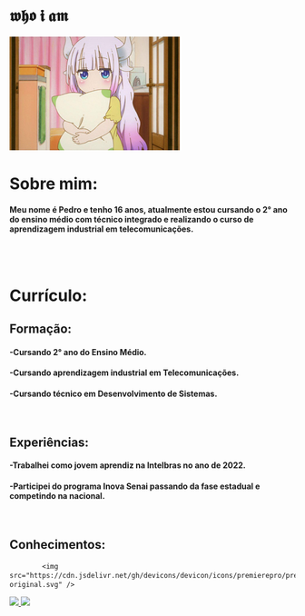 #  𝖜𝖍𝖔 𝖎 𝖆𝖒

<img src="Imagens/lolizin(3).png"> 
<br>

# Sobre mim:

#### Meu nome é Pedro e tenho 16 anos, atualmente estou cursando o 2° ano do ensino médio com técnico integrado e realizando o curso de aprendizagem industrial em telecomunicações. 

<br>
<br>

# Currículo:

## Formação:
#### -Cursando 2° ano do Ensino Médio.
#### -Cursando aprendizagem industrial em Telecomunicações.
#### -Cursando técnico em Desenvolvimento de Sistemas.
<br>

## Experiências:
#### -Trabalhei como jovem aprendiz na Intelbras no ano de 2022.
#### -Participei do programa Inova Senai passando da fase estadual e competindo na nacional.
<br>

## Conhecimentos:
            <img src="https://cdn.jsdelivr.net/gh/devicons/devicon/icons/premierepro/premierepro-original.svg" />       
<div>
<a href="https://github.com/nonameeee6666">
<img height="160em" src="https://github-readme-stats.vercel.app/api/top-langs/?username=nonameeee6666&layout=compact&langs_count=7&theme=dracula"/>
<img height="160em" src="https://github-readme-stats.vercel.app/api?username=nonameeee6666&show_icons=true&theme=dracula&include_all_commits=true&count_private=true"/>
</div>
